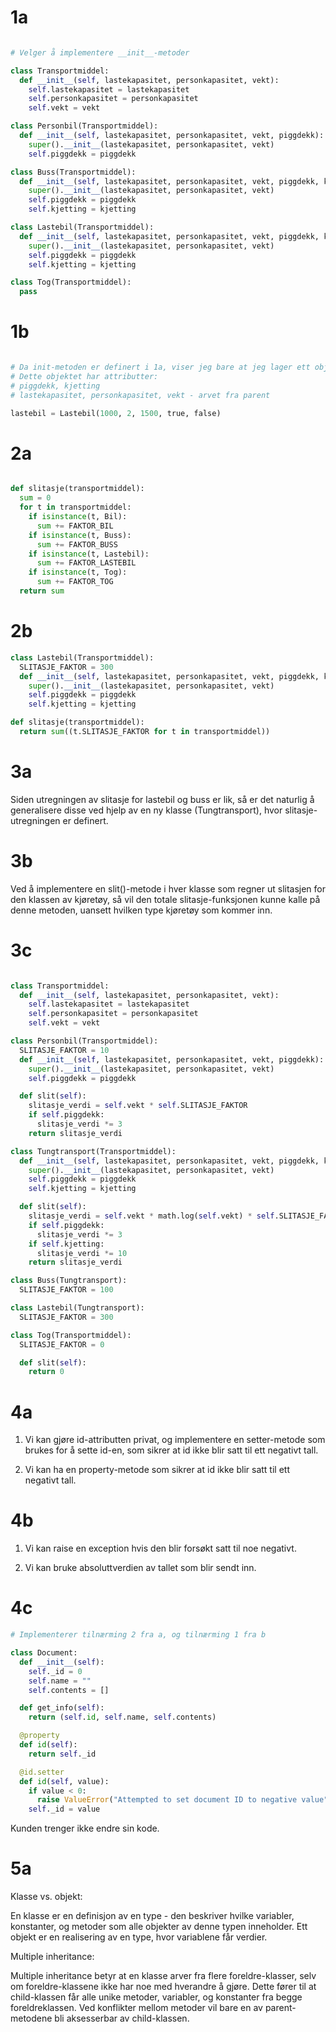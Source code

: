 # 1a

```python

# Velger å implementere __init__-metoder

class Transportmiddel:
  def __init__(self, lastekapasitet, personkapasitet, vekt):
    self.lastekapasitet = lastekapasitet
    self.personkapasitet = personkapasitet
    self.vekt = vekt

class Personbil(Transportmiddel):
  def __init__(self, lastekapasitet, personkapasitet, vekt, piggdekk):
    super().__init__(lastekapasitet, personkapasitet, vekt)
    self.piggdekk = piggdekk

class Buss(Transportmiddel):
  def __init__(self, lastekapasitet, personkapasitet, vekt, piggdekk, kjetting):
    super().__init__(lastekapasitet, personkapasitet, vekt)
    self.piggdekk = piggdekk
    self.kjetting = kjetting

class Lastebil(Transportmiddel):
  def __init__(self, lastekapasitet, personkapasitet, vekt, piggdekk, kjetting):
    super().__init__(lastekapasitet, personkapasitet, vekt)
    self.piggdekk = piggdekk
    self.kjetting = kjetting

class Tog(Transportmiddel):
  pass
```

# 1b

```python

# Da init-metoden er definert i 1a, viser jeg bare at jeg lager ett objekt
# Dette objektet har attributter:
# piggdekk, kjetting
# lastekapasitet, personkapasitet, vekt - arvet fra parent

lastebil = Lastebil(1000, 2, 1500, true, false)
```

# 2a

```python

def slitasje(transportmiddel):
  sum = 0
  for t in transportmiddel:
    if isinstance(t, Bil):
      sum += FAKTOR_BIL
    if isinstance(t, Buss):
      sum += FAKTOR_BUSS
    if isinstance(t, Lastebil):
      sum += FAKTOR_LASTEBIL
    if isinstance(t, Tog):
      sum += FAKTOR_TOG
  return sum
```

# 2b

```python
class Lastebil(Transportmiddel):
  SLITASJE_FAKTOR = 300
  def __init__(self, lastekapasitet, personkapasitet, vekt, piggdekk, kjetting):
    super().__init__(lastekapasitet, personkapasitet, vekt)
    self.piggdekk = piggdekk
    self.kjetting = kjetting

def slitasje(transportmiddel):
  return sum((t.SLITASJE_FAKTOR for t in transportmiddel))
```


# 3a

Siden utregningen av slitasje for lastebil og buss er lik, så er det naturlig å generalisere disse ved hjelp av en ny klasse (Tungtransport), hvor slitasje-utregningen er definert.

# 3b

Ved å implementere en slit()-metode i hver klasse som regner ut slitasjen for den klassen av kjøretøy, så vil den totale slitasje-funksjonen kunne kalle på denne metoden, uansett hvilken type kjøretøy som kommer inn.

# 3c

```python

class Transportmiddel:
  def __init__(self, lastekapasitet, personkapasitet, vekt):
    self.lastekapasitet = lastekapasitet
    self.personkapasitet = personkapasitet
    self.vekt = vekt

class Personbil(Transportmiddel):
  SLITASJE_FAKTOR = 10
  def __init__(self, lastekapasitet, personkapasitet, vekt, piggdekk):
    super().__init__(lastekapasitet, personkapasitet, vekt)
    self.piggdekk = piggdekk

  def slit(self):
    slitasje_verdi = self.vekt * self.SLITASJE_FAKTOR
    if self.piggdekk:
      slitasje_verdi *= 3
    return slitasje_verdi

class Tungtransport(Transportmiddel):
  def __init__(self, lastekapasitet, personkapasitet, vekt, piggdekk, kjetting):
    super().__init__(lastekapasitet, personkapasitet, vekt)
    self.piggdekk = piggdekk
    self.kjetting = kjetting

  def slit(self):
    slitasje_verdi = self.vekt * math.log(self.vekt) * self.SLITASJE_FAKTOR
    if self.piggdekk:
      slitasje_verdi *= 3
    if self.kjetting:
      slitasje_verdi *= 10
    return slitasje_verdi

class Buss(Tungtransport):
  SLITASJE_FAKTOR = 100

class Lastebil(Tungtransport):
  SLITASJE_FAKTOR = 300

class Tog(Transportmiddel):
  SLITASJE_FAKTOR = 0

  def slit(self):
    return 0
```

# 4a

1. Vi kan gjøre id-attributten privat, og implementere en setter-metode som brukes for å sette id-en, som sikrer at id ikke blir satt til ett negativt tall.

2. Vi kan ha en property-metode som sikrer at id ikke blir satt til ett negativt tall.

# 4b

1. Vi kan raise en exception hvis den blir forsøkt satt til noe negativt.

2. Vi kan bruke absoluttverdien av tallet som blir sendt inn.

# 4c

```python
# Implementerer tilnærming 2 fra a, og tilnærming 1 fra b

class Document:
  def __init__(self):
    self._id = 0
    self.name = ""
    self.contents = []

  def get_info(self):
    return (self.id, self.name, self.contents)

  @property
  def id(self):
    return self._id

  @id.setter
  def id(self, value):
    if value < 0:
      raise ValueError("Attempted to set document ID to negative value")
    self._id = value
```

Kunden trenger ikke endre sin kode.

# 5a

Klasse vs. objekt:

En klasse er en definisjon av en type - den beskriver hvilke variabler, konstanter, og metoder som alle objekter av denne typen inneholder. Ett objekt er en realisering av en type, hvor variablene får verdier.

Multiple inheritance:

Multiple inheritance betyr at en klasse arver fra flere foreldre-klasser, selv om foreldre-klassene ikke har noe med hverandre å gjøre. Dette fører til at child-klassen får alle unike metoder, variabler, og konstanter fra begge foreldreklassen. Ved konflikter mellom metoder vil bare en av parent-metodene bli aksesserbar av child-klassen.
